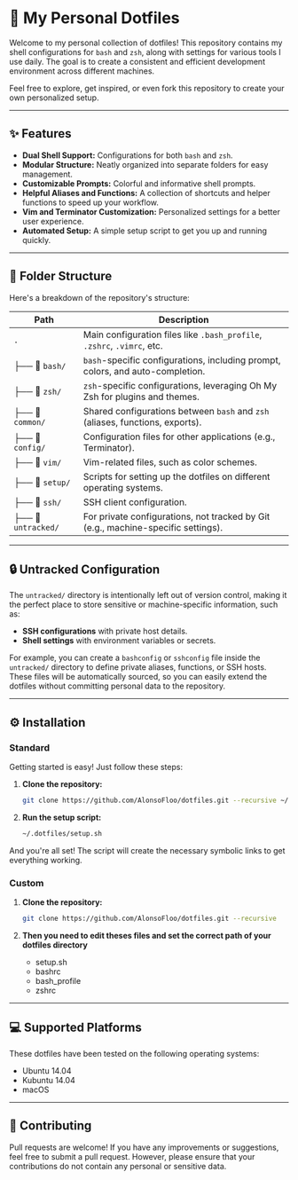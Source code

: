 # 🚀 My Personal Dotfiles

Welcome to my personal collection of dotfiles! This repository contains my shell configurations for `bash` and `zsh`, along with settings for various tools I use daily. The goal is to create a consistent and efficient development environment across different machines.

Feel free to explore, get inspired, or even fork this repository to create your own personalized setup.

---

## ✨ Features

*   **Dual Shell Support:** Configurations for both `bash` and `zsh`.
*   **Modular Structure:** Neatly organized into separate folders for easy management.
*   **Customizable Prompts:** Colorful and informative shell prompts.
*   **Helpful Aliases and Functions:** A collection of shortcuts and helper functions to speed up your workflow.
*   **Vim and Terminator Customization:** Personalized settings for a better user experience.
*   **Automated Setup:** A simple setup script to get you up and running quickly.

---

## 📂 Folder Structure

Here's a breakdown of the repository's structure:

| Path                  | Description                                                                 |
| --------------------- | --------------------------------------------------------------------------- |
| `.`                   | Main configuration files like `.bash_profile`, `.zshrc`, `.vimrc`, etc.     |
| ├── 📂 `bash/`        | `bash`-specific configurations, including prompt, colors, and auto-completion. |
| ├── 📂 `zsh/`         | `zsh`-specific configurations, leveraging Oh My Zsh for plugins and themes. |
| ├── 📂 `common/`      | Shared configurations between `bash` and `zsh` (aliases, functions, exports).|
| ├── 📂 `config/`      | Configuration files for other applications (e.g., Terminator).              |
| ├── 📂 `vim/`         | Vim-related files, such as color schemes.                                   |
| ├── 📂 `setup/`       | Scripts for setting up the dotfiles on different operating systems.         |
| ├── 📂 `ssh/`         | SSH client configuration.                                                   |
| ├── 📂 `untracked/`   | For private configurations, not tracked by Git (e.g., machine-specific settings). |

---

## 🔒 Untracked Configuration

The `untracked/` directory is intentionally left out of version control, making it the perfect place to store sensitive or machine-specific information, such as:

*   **SSH configurations** with private host details.
*   **Shell settings** with environment variables or secrets.

For example, you can create a `bashconfig` or `sshconfig` file inside the `untracked/` directory to define private aliases, functions, or SSH hosts. These files will be automatically sourced, so you can easily extend the dotfiles without committing personal data to the repository.

---

## ⚙️ Installation

### Standard
Getting started is easy! Just follow these steps:

1.  **Clone the repository:**

    ```bash
    git clone https://github.com/AlonsoFloo/dotfiles.git --recursive ~/.dotfiles
    ```

2.  **Run the setup script:**

    ```bash
    ~/.dotfiles/setup.sh
    ```

And you're all set! The script will create the necessary symbolic links to get everything working.

### Custom

1.  **Clone the repository:**

    ```bash
    git clone https://github.com/AlonsoFloo/dotfiles.git --recursive
    ```

2. **Then you need to edit theses files and set the correct path of your dotfiles directory**

	* setup.sh
	* bashrc
	* bash_profile
	* zshrc

---

## 💻 Supported Platforms

These dotfiles have been tested on the following operating systems:

*   Ubuntu 14.04
*   Kubuntu 14.04
*   macOS

---

## 🤝 Contributing

Pull requests are welcome! If you have any improvements or suggestions, feel free to submit a pull request. However, please ensure that your contributions do not contain any personal or sensitive data.
